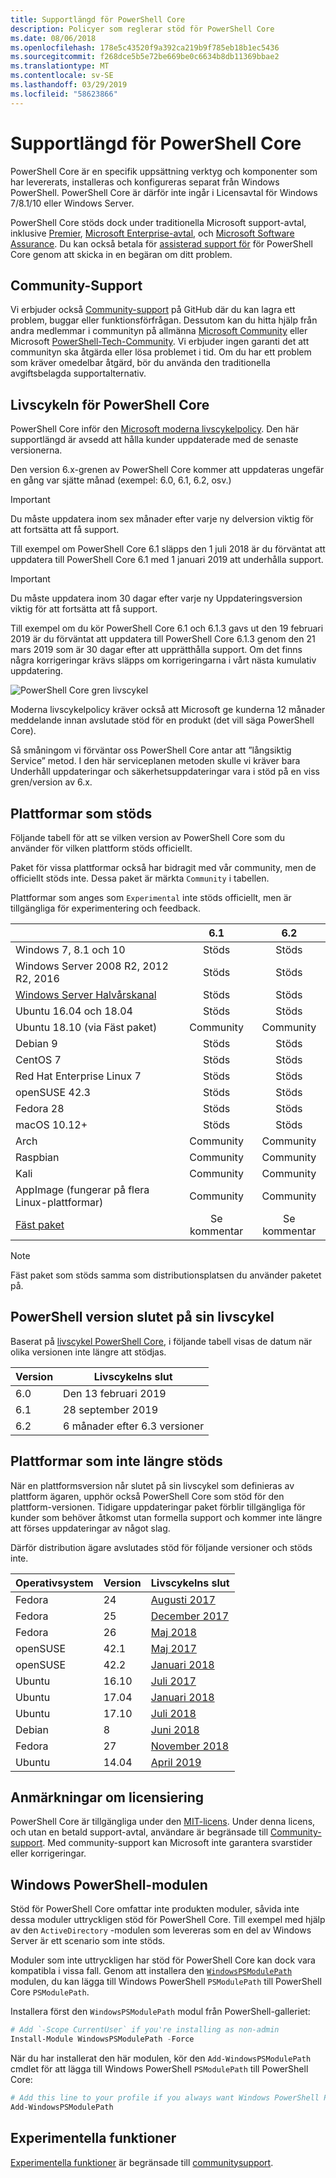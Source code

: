 ```yaml
---
title: Supportlängd för PowerShell Core
description: Policyer som reglerar stöd för PowerShell Core
ms.date: 08/06/2018
ms.openlocfilehash: 178e5c43520f9a392ca219b9f785eb18b1ec5436
ms.sourcegitcommit: f268dce5b5e72be669be0c6634b8db11369bbae2
ms.translationtype: MT
ms.contentlocale: sv-SE
ms.lasthandoff: 03/29/2019
ms.locfileid: "58623866"
---
```

# <a name="powershell-core-support-lifecycle"></a>Supportlängd för PowerShell Core

PowerShell Core är en specifik uppsättning verktyg och komponenter som har levererats, installeras och konfigureras separat från Windows PowerShell.
PowerShell Core är därför inte ingår i Licensavtal för Windows 7/8.1/10 eller Windows Server.

PowerShell Core stöds dock under traditionella Microsoft support-avtal, inklusive [Premier][], [Microsoft Enterprise-avtal][enterprise-agreement], och [Microsoft Software Assurance][assurance].
Du kan också betala för [assisterad support för][] för PowerShell Core genom att skicka in en begäran om ditt problem.

## <a name="community-support"></a>Community-Support

Vi erbjuder också [Community-support][] på GitHub där du kan lagra ett problem, buggar eller funktionsförfrågan.
Dessutom kan du hitta hjälp från andra medlemmar i communityn på allmänna [Microsoft Community][] eller Microsoft [PowerShell-Tech-Community][].
Vi erbjuder ingen garanti det att communityn ska åtgärda eller lösa problemet i tid.
Om du har ett problem som kräver omedelbar åtgärd, bör du använda den traditionella avgiftsbelagda supportalternativ.

## <a name="lifecycle-of-powershell-core"></a>Livscykeln för PowerShell Core

PowerShell Core inför den [Microsoft moderna livscykelpolicy][modern].
Den här supportlängd är avsedd att hålla kunder uppdaterade med de senaste versionerna.

Den version 6.x-grenen av PowerShell Core kommer att uppdateras ungefär en gång var sjätte månad (exempel: 6.0, 6.1, 6.2, osv.)

> [!IMPORTANT]
> Du måste uppdatera inom sex månader efter varje ny delversion viktig för att fortsätta att få support.

Till exempel om PowerShell Core 6.1 släpps den 1 juli 2018 är du förväntat att uppdatera till PowerShell Core 6.1 med 1 januari 2019 att underhålla support.

> [!IMPORTANT]
> Du måste uppdatera inom 30 dagar efter varje ny Uppdateringsversion viktig för att fortsätta att få support.

Till exempel om du kör PowerShell Core 6.1 och 6.1.3 gavs ut den 19 februari 2019 är du förväntat att uppdatera till PowerShell Core 6.1.3 genom den 21 mars 2019 som är 30 dagar efter att upprätthålla support.
Om det finns några korrigeringar krävs släpps om korrigeringarna i vårt nästa kumulativ uppdatering.

![PowerShell Core gren livscykel][lifecycle-chart]

Moderna livscykelpolicy kräver också att Microsoft ge kunderna 12 månader meddelande innan avslutade stöd för en produkt (det vill säga PowerShell Core).

Så småningom vi förväntar oss PowerShell Core antar att ”långsiktig Service” metod.
I den här serviceplanen metoden skulle vi kräver bara Underhåll uppdateringar och säkerhetsuppdateringar vara i stöd på en viss gren/version av 6.x.

## <a name="supported-platforms"></a>Plattformar som stöds

Följande tabell för att se vilken version av PowerShell Core som du använder för vilken plattform stöds officiellt.

Paket för vissa plattformar också har bidragit med vår community, men de officiellt stöds inte.
Dessa paket är märkta `Community` i tabellen.

Plattformar som anges som `Experimental` inte stöds officiellt, men är tillgängliga för experimentering och feedback.

|                                                   | 6.1         | 6.2         |
|---------------------------------------------------|:-----------:|:-----------:|
| Windows 7, 8.1 och 10                            | Stöds   | Stöds   |
| Windows Server 2008 R2, 2012 R2, 2016             | Stöds   | Stöds   |
| [Windows Server Halvårskanal][semi-annual] | Stöds   | Stöds   |
| Ubuntu 16.04 och 18.04                            | Stöds   | Stöds   |
| Ubuntu 18.10 (via Fäst paket)                   | Community   | Community   |
| Debian 9                                          | Stöds   | Stöds   |
| CentOS 7                                          | Stöds   | Stöds   |
| Red Hat Enterprise Linux 7                        | Stöds   | Stöds   |
| openSUSE 42.3                                     | Stöds   | Stöds   |
| Fedora 28                                         | Stöds   | Stöds   |
| macOS 10.12+                                      | Stöds   | Stöds   |
| Arch                                              | Community   | Community   |
| Raspbian                                          | Community   | Community   |
| Kali                                              | Community   | Community   |
| AppImage (fungerar på flera Linux-plattformar)     | Community   | Community   |
| [Fäst paket](https://snapcraft.io/powershell)   | Se kommentar    | Se kommentar    |

> [!NOTE]
> Fäst paket som stöds samma som distributionsplatsen du använder paketet på.

## <a name="powershell-release-end-of-life"></a>PowerShell version slutet på sin livscykel

Baserat på [livscykel PowerShell Core](#lifecycle-of-powershell-core), i följande tabell visas de datum när olika versionen inte längre att stödjas.

| Version | Livscykelns slut                   |
|---------|-------------------------------|
| 6.0     | Den 13 februari 2019             |
| 6.1     | 28 september 2019            |
| 6.2     | 6 månader efter 6.3 versioner   |

## <a name="platforms-which-are-out-of-support"></a>Plattformar som inte längre stöds

När en plattformsversion når slutet på sin livscykel som definieras av plattform ägaren, upphör också PowerShell Core som stöd för den plattform-versionen.
Tidigare uppdateringar paket förblir tillgängliga för kunder som behöver åtkomst utan formella support och kommer inte längre att förses uppdateringar av något slag.

Därför distribution ägare avslutades stöd för följande versioner och stöds inte.

| Operativsystem       | Version | Livscykelns slut                                                                                 |
|----------|---------|---------------------------------------------------------------------------------------------|
| Fedora   | 24      | [Augusti 2017](https://fedoramagazine.org/fedora-24-eol/)                                    |
| Fedora   | 25      | [December 2017](https://fedoramagazine.org/fedora-25-end-life/)                             |
| Fedora   | 26      | [Maj 2018](https://fedoramagazine.org/fedora-26-end-life/)                                  |
| openSUSE | 42.1    | [Maj 2017](https://lists.opensuse.org/opensuse-security-announce/2017-05/msg00053.html)     |
| openSUSE | 42.2    | [Januari 2018](https://lists.opensuse.org/opensuse-security-announce/2017-11/msg00066.html) |
| Ubuntu   | 16.10   | [Juli 2017](https://lists.ubuntu.com/archives/ubuntu-announce/2017-July/000223.html)        |
| Ubuntu   | 17.04   | [Januari 2018](https://lists.ubuntu.com/archives/ubuntu-announce/2018-January.txt)          |
| Ubuntu   | 17.10   | [Juli 2018](https://lists.ubuntu.com/archives/ubuntu-announce/2018-July/000232.html)        |
| Debian   | 8       | [Juni 2018](https://lists.debian.org/debian-security-announce/2018/msg00132.html)           |
| Fedora   | 27      | [November 2018](https://fedoramagazine.org/fedora-27-end-of-life/)                          |
| Ubuntu   | 14.04   | [April 2019](https://wiki.ubuntu.com/Releases)                                              |

## <a name="notes-on-licensing"></a>Anmärkningar om licensiering

PowerShell Core är tillgängliga under den [MIT-licens][].
Under denna licens, och utan en betald support-avtal, användare är begränsade till [Community-support][].
Med community-support kan Microsoft inte garantera svarstider eller korrigeringar.

## <a name="windows-powershell-module"></a>Windows PowerShell-modulen

Stöd för PowerShell Core omfattar inte produkten moduler, såvida inte dessa moduler uttryckligen stöd för PowerShell Core.
Till exempel med hjälp av den `ActiveDirectory` -modulen som levereras som en del av Windows Server är ett scenario som inte stöds.

Moduler som inte uttryckligen har stöd för PowerShell Core kan dock vara kompatibla i vissa fall.
Genom att installera den [ `WindowsPSModulePath` ][] modulen, du kan lägga till Windows PowerShell `PSModulePath` till PowerShell Core `PSModulePath`.

Installera först den `WindowsPSModulePath` modul från PowerShell-galleriet:

```powershell
# Add `-Scope CurrentUser` if you're installing as non-admin
Install-Module WindowsPSModulePath -Force
```

När du har installerat den här modulen, kör den `Add-WindowsPSModulePath` cmdlet för att lägga till Windows PowerShell `PSModulePath` till PowerShell Core:

```powershell
# Add this line to your profile if you always want Windows PowerShell PSModulePath
Add-WindowsPSModulePath
```

## <a name="experimental-features"></a>Experimentella funktioner

[Experimentella funktioner][] är begränsade till [communitysupport](#community-support).

[Premier]: https://www.microsoft.com/en-us/microsoftservices/support.aspx
[enterprise-agreement]: https://www.microsoft.com/en-us/licensing/licensing-programs/enterprise.aspx
[assurance]: https://www.microsoft.com/en-us/licensing/licensing-programs/software-assurance-default.aspx
[Community-support]: https://github.com/powershell/powershell/issues
[Microsoft Community]: https://answers.microsoft.com/
[PowerShell-Tech-Community]: https://techcommunity.microsoft.com/t5/PowerShell/ct-p/WindowsPowerShell
[assisterad support för]: https://support.microsoft.com/assistedsupportproducts
[modern]: https://support.microsoft.com/help/30881/modern-lifecycle-policy
[lifecycle-chart]: ./images/modern-lifecycle.png
[semi-annual]: https://docs.microsoft.com/windows-server/get-started/semi-annual-channel-overview
[MIT-licens]: https://github.com/PowerShell/PowerShell/blob/master/LICENSE.txt
[`WindowsPSModulePath`]: https://www.powershellgallery.com/packages/WindowsPSModulePath/
[Experimentella funktioner]: /powershell/module/microsoft.powershell.core/about/about_powershell_config?view=powershell-6#experimentalfeatures
